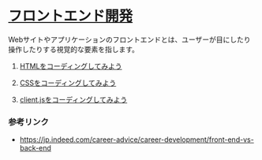 # [フロントエンド開発](./../Readme.md)
Webサイトやアプリケーションのフロントエンドとは、ユーザーが目にしたり操作したりする視覚的な要素を指します。

1. [HTMLをコーディングしてみよう](./front/html.md)

1. [CSSをコーディングしてみよう](./front/css.md)

1. [client.jsをコーディングしてみよう](./front/client.md)

### 参考リンク
- https://jp.indeed.com/career-advice/career-development/front-end-vs-back-end